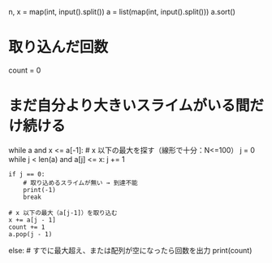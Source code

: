 n, x = map(int, input().split())
a = list(map(int, input().split()))
a.sort()

# 取り込んだ回数
count = 0

# まだ自分より大きいスライムがいる間だけ続ける
while a and x <= a[-1]:
    # x 以下の最大を探す（線形で十分：N<=100）
    j = 0
    while j < len(a) and a[j] <= x:
        j += 1

    if j == 0:
        # 取り込めるスライムが無い → 到達不能
        print(-1)
        break

    # x 以下の最大（a[j-1]）を取り込む
    x += a[j - 1]
    count += 1
    a.pop(j - 1)
else:
    # すでに最大超え、または配列が空になったら回数を出力
    print(count)
